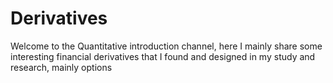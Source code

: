 # Derivatives
Welcome to the Quantitative introduction channel, here I mainly share some interesting financial derivatives that I found and designed in my study and research, mainly options
